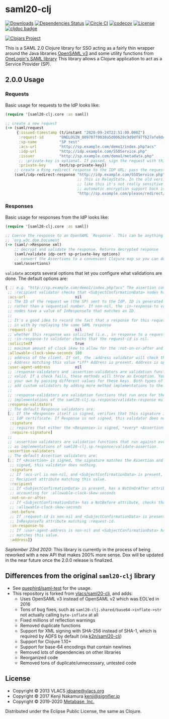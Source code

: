 # saml20-clj

[![Downloads](https://versions.deps.co/metabase/saml20-clj/downloads.svg)](https://versions.deps.co/metabase/saml20-clj)
[![Dependencies Status](https://versions.deps.co/metabase/saml20-clj/status.svg)](https://versions.deps.co/metabase/saml20-clj)
[![Circle CI](https://circleci.com/gh/metabase/saml20-clj.svg?style=svg)](https://circleci.com/gh/metabase/saml20-clj)
[![codecov](https://codecov.io/gh/metabase/saml20-clj/branch/master/graph/badge.svg)](https://codecov.io/gh/metabase/saml20-clj)
[![License](https://img.shields.io/badge/license-Eclipse%20Public%20License-blue.svg)](https://raw.githubusercontent.com/metabase/saml20-clj/master/LICENSE)
[![cljdoc badge](https://cljdoc.org/badge/metabase/saml20-clj)](https://cljdoc.org/d/metabase/saml20-clj/CURRENT)

[![Clojars Project](https://clojars.org/metabase/saml20-clj/latest-version.svg)](http://clojars.org/metabase/saml20-clj)


This is a SAML 2.0 Clojure library for SSO acting as a fairly thin wrapper around the Java libraries [OpenSAML
v3](https://wiki.shibboleth.net/confluence/display/OS30/Home) and some utility functions from [OneLogin's SAML
library](https://github.com/onelogin/java-saml) This library allows a Clojure application to act as a Service Provider
(SP).

## 2.0.0 Usage

### Requests

Basic usage for requests to the IdP looks like:

```clj
(require '[saml20-clj.core :as saml])

;; create a new request
(-> (saml/request
     {:issued-timestamp (t/instant "2020-09-24T22:51:00.000Z")
      :request-id       "ONELOGIN_809707f0030a5d00620c9d9df97f627afe9dcc24"
      :sp-name          "SP test"
      :acs-url          "http://sp.example.com/demo1/index.php?acs"
      :idp-url          "http://idp.example.com/SSOService.php"
      :issuer           "http://sp.example.com/demo1/metadata.php"
      ;; :private-key is optional. If passed, sign the request with this key
      :private-key      test/sp-private-key})
    ;; create a Ring redirect response to the IDP URL; pass the request as base-64 encoded `SAMLRequest` query parameter
    (saml/idp-redirect-response "http://idp.example.com/SSOService.php"
                                ;; This is RelayState. In the old version of the lib it was encrypted. In some cases,
                                ;; like this it's not really sensitive so it doesn't need to be encrypted. Adding
                                ;; automatic encryption support back is on the TODO list
                                "http://sp.example.com/please/redirect/me/to/here"))
```

### Responses

Basic usage for responses from the IdP looks like:

```clj
(require '[saml20-clj.core :as saml])

;; Coerce the response to an OpenSAML `Response`. This can be anything from a raw XML string to a parsed
;; `org.w3c.dom.Document`
(-> (saml/->Response xml)
    ;; decrypt and validate the response. Returns decrypted response
    (saml/validate idp-cert sp-private-key options)
    ;; convert the Assertions to a convenient Clojure map so you can do something with them
    saml/assertions)
```

`validate` accepts several options that let you configure what validations are done. The default options are:

```clj
{ ;; e.g. "http://sp.example.com/demo1/index.php?acs" The assertion consumer service URL. If this is not-nil, the
 ;; :recipient validator checks that <SubjectConfirmationData> nodes have a value of Recipient matching this value.
 :acs-url                      nil
 ;; The ID of the request we (the SP) sent to the IdP. ID is generated on our end, and should be something like a UUID
 ;; rather than a sequential number. If non-nil, the :in-response-to validator checks that <SubjectConfirmationData>
 ;; nodes have a value of InResponseTo that matches an ID.
 ;;
 ;; It's a good idea to record the fact that a response for this request ID has been received so a bad actor can't log
 ;; in with by replaying the same SAML response
 :request-id                   nil
 ;; whether this response was solicited (i.e., in response to a request we sent to the IdP). If this is false, the
 ;; :in-response-to validator checks that the request-id is nil.
 :solicited?                   true
 ;; maximum amount of clock skew to allow for the :not-on-or-after and :not-before validators
 :allowable-clock-skew-seconds 180
 ;; address of the client. If set, the :address validator will check that <SubjectConfirmationData> nodes have an
 ;; Address matching this value *iff* Address is present. Address is optional attribute.
 :user-agent-address           nil
 ;; :response-validators and :assertion-validators are validation functions that run and check that the Response is
 ;; valid. If a check fails, these methods will throw an Exception. You can exclude some of these validators or add
 ;; your own by passing different values for these keys. Both types of validators are defined as multimethods; you can
 ;; add custom validators by adding more method implementations to their respective multimethods.
 ;;
 ;; :response-validators are validation functions that run once for the entire Response. They are defined as
 ;; implementations of the saml20-clj.sp.response/validate-response multimethod.
 :response-validators
 ;; The default Response validators are:
 [;; If the <Response> itself is signed, verifies that this signature is matches the Response itself and matches the
  ;; IdP certificate. If Response is not signed, this validator does nothing.
  :signature
  ;; requires that either the <Response> is signed, *every* <Assertion> is signed.
  :require-signature]
 ;;
 ;; :assertion validators are validation functions that run against every Assertion in the response. They are defined
 ;; as implementations of saml20-clj.sp.response/validate-assertion.
 :assertion-validators
 ;; The default Assertion validators are:
 [;; If <Assertion> is signed, the signature matches the Assertion and the IdP certificate. If <Assertion> is not
  ;; signed, this validator does nothing.
  :signature
  ;; If :acs-url is non-nil, and <SubjectConfirmationData> is present, checks that <SubjectConfirmationData> has a
  ;; Recipient attribute matching this value.
  :recipient
  ;; If <SubjectConfirmationData> is present, has a NotOnOrAfter attribute, and its value is in the future,
  ;; accounting for :allowable-clock-skew-seconds
  :not-on-or-after
  ;; If <SubjectConfirmationData> has a NotBefore attribute, checks that this value is in the past, accounting for
  ;; :allowable-clock-skew-seconds
  :not-before
  ;; If :request-id is non-nil and <SubjectConfirmationData> is present, checks that <SubjectConfirmationData> has an
  ;; InResponseTo attribute matching :request-id.
  :in-response-to
  ;; If :user-agent-address is non-nil and <SubjectConfirmationData> has an Address attribute, checks that Address
  ;; matches this value.
  :address]}
```

*September 23rd 2020*: This library is currently in the process of being reworked with a new API that makes 200% more
sense. Dox will be updated in the near future once the 2.0.0 release is finalized.

## Differences from the original `saml20-clj` library

*  See [quephird/saml-test](https://github.com/quephird/saml-test) for the usage.
*  This repository is forked from [vlacs/saml20-clj](https://github.com/vlacs/saml20-clj), and adds:
   *  Uses OpenSAML v3 instead of OpenSAML v2 which was EOL'ed in 2016
   *  Tons of bug fixes, such as `saml20-clj.shared/base64->inflate->str` not actually calling `byte-inflate` at all
   *  Fixed millions of reflection warnings
   *  Removed duplicate functions
   *  Support for XML signing with SHA-256 instead of SHA-1, which is required by ADFS by default (via [k2n/saml20-clj](https://github.com/k2n/saml20-clj))
   *  Support for Clojure 1.10+
   *  Support for base-64 encodings that contain newlines
   *  Removed lots of dependencies on other libraries
   *  Reorganized code
   *  Removed tons of duplicate/unnecessary, untested code

## License

* Copyright © 2013 VLACS <jdoane@vlacs.org>
* Copyright © 2017 Kenji Nakamura <kenji@signifier.jp>
* Copyright © 2019-2020 [Metabase, Inc.](https://metabase.com)

Distributed under the Eclipse Public License, the same as Clojure.
